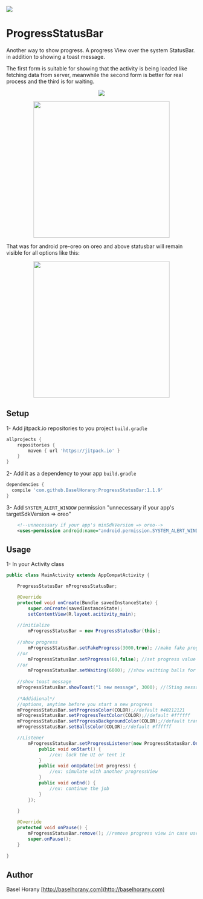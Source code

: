 [![](https://jitpack.io/v/BaselHorany/ProgressStatusBar.svg)](https://jitpack.io/#BaselHorany/ProgressStatusBar)


# ProgressStatusBar
Another way to show progress. A progress View over the system StatusBar.
in addition to showing a toast message.

<p align="left">
The first form is suitable for showing that the activity is being loaded like fetching data from server, meanwhile the second form is better for real process and the third is for waiting.
</p>

<p align="center">
  <img src="https://github.com/BaselHorany/ProgressStatusBar/blob/master/showcase.gif?raw=true" />
</p>

<p align="center">
  <img src="https://github.com/BaselHorany/ProgressStatusBar/blob/master/showtoast.png?raw=true" width="360" />
</p>

That was for android pre-oreo 
on oreo and above statusbar will remain visible for all options like this:
<p align="center">
  <img src="https://github.com/BaselHorany/ProgressStatusBar/blob/master/showtoastoreo.png?raw=true" width="360" />
</p>


## Setup
1- Add jitpack.io repositories to you project `build.gradle`
```groovy 
allprojects {
	repositories {
	    maven { url 'https://jitpack.io' }
	}
}
```
2- Add it as a dependency to your app `build.gradle`
```groovy
dependencies {
  compile 'com.github.BaselHorany:ProgressStatusBar:1.1.9'
}
```
3- Add `SYSTEM_ALERT_WINDOW` permission "unnecessary if your app's targetSdkVersion => oreo"
```xml
    <!--unnecessary if your app's minSdkVersion => oreo-->
    <uses-permission android:name="android.permission.SYSTEM_ALERT_WINDOW" />
```

## Usage
1- In your Activity class

```java
public class MainActivity extends AppCompatActivity {

    ProgressStatusBar mProgressStatusBar;

    @Override
    protected void onCreate(Bundle savedInstanceState) {
        super.onCreate(savedInstanceState);
        setContentView(R.layout.acitivity_main);
	
	//initialize
        mProgressStatusBar = new ProgressStatusBar(this); 
	
	//show progress
        mProgressStatusBar.setFakeProgress(3000,true); //make fake progress from 0 to 100 in 3 sec. true/false for display the percentage text.
	//or
        mProgressStatusBar.setProgress(60,false); //set progress value manually
	//or
        mProgressStatusBar.setWaiting(6000); //show waitting balls for 6 sec.
	
	//show toast message
	mProgressStatusBar.showToast("1 new message", 3000); //(Sting message, int duratoion)
		
	/*Addidional*/
	//options, anytime before you start a new progress 
	mProgressStatusBar.setProgressColor(COLOR);//default #40212121
	mProgressStatusBar.setProgressTextColor(COLOR);//default #ffffff
	mProgressStatusBar.setProgressBackgroundColor(COLOR);//default transparent or colorPrimaryDark
	mProgressStatusBar.setBallsColor(COLOR);//default #ffffff

	//Listener
        mProgressStatusBar.setProgressListener(new ProgressStatusBar.OnProgressListener() {
            public void onStart() {
                //ex: lock the UI or tent it
            }
            public void onUpdate(int progress) {
                //ex: simulate with another progressView
            }
            public void onEnd() {
                //ex: continue the job
            }
        });
	
    }

    @Override
    protected void onPause() {
        mProgressStatusBar.remove(); //remove progress view in case user went out before the progress end
        super.onPause();
    }
    
}
```


## Author
Basel Horany 
[http://baselhorany.com](http://baselhorany.com)

